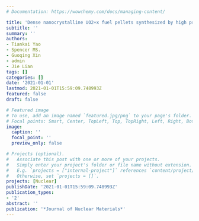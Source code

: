 ```yaml
---
# Documentation: https://wowchemy.com/docs/managing-content/

title: 'Dense nanocrystalline UO2+x fuel pellets synthesized by high pressure spark plasma sintering'
subtitle: ''
summary: ''
authors:
- Tiankai Yao
- Spencer MS.
- Guoqing Xin
- admin
- Jie Lian
tags: []
categories: []
date: '2021-01-01'
lastmod: 2021-01-01T15:59:09.748993Z
featured: false
draft: false

# Featured image
# To use, add an image named `featured.jpg/png` to your page's folder.
# Focal points: Smart, Center, TopLeft, Top, TopRight, Left, Right, BottomLeft, Bottom, BottomRight.
image:
  caption: ''
  focal_point: ''
  preview_only: false

# Projects (optional).
#   Associate this post with one or more of your projects.
#   Simply enter your project's folder or file name without extension.
#   E.g. `projects = ["internal-project"]` references `content/project/deep-learning/index.md`.
#   Otherwise, set `projects = []`.
projects: [Nuclear]
publishDate: '2021-01-01T15:59:09.748993Z'
publication_types:
- '2'
abstract: ''
publication: '*Journal of Nuclear Materials*'
---
```

